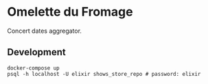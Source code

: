 # Omelette du Fromage

Concert dates aggregator.

## Development

    docker-compose up
    psql -h localhost -U elixir shows_store_repo # password: elixir
